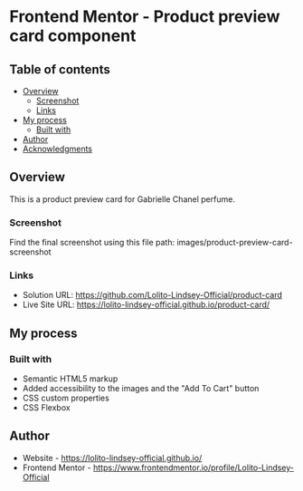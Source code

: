 # Frontend Mentor - Product preview card component

## Table of contents

- [Overview](#overview)
  - [Screenshot](#screenshot)
  - [Links](#links)
- [My process](#my-process)
  - [Built with](#built-with)
- [Author](#author)
- [Acknowledgments](#acknowledgments)

## Overview

This is a product preview card for Gabrielle Chanel perfume.

### Screenshot

Find the final screenshot using this file path: images/product-preview-card-screenshot

### Links

- Solution URL: https://github.com/Lolito-Lindsey-Official/product-card
- Live Site URL: https://lolito-lindsey-official.github.io/product-card/

## My process

### Built with

- Semantic HTML5 markup
- Added accessibility to the images and the "Add To Cart" button
- CSS custom properties
- CSS Flexbox

## Author

- Website - https://lolito-lindsey-official.github.io/
- Frontend Mentor - https://www.frontendmentor.io/profile/Lolito-Lindsey-Official
